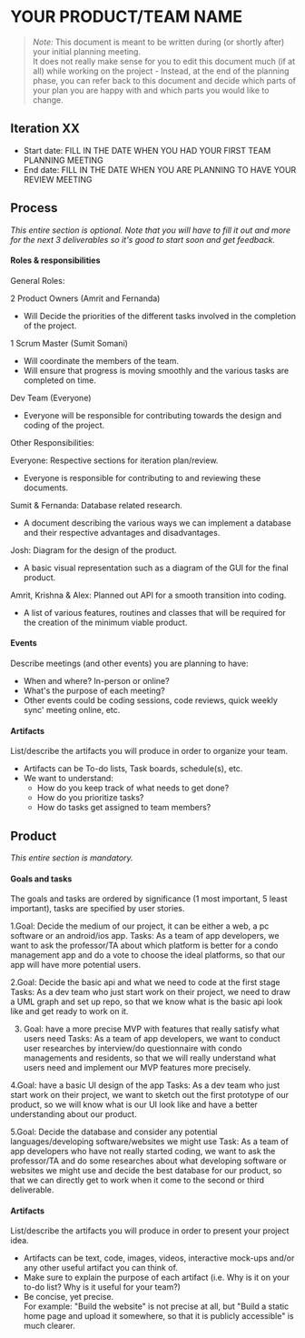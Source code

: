 # YOUR PRODUCT/TEAM NAME

 > _Note:_ This document is meant to be written during (or shortly after) your initial planning meeting.     
 > It does not really make sense for you to edit this document much (if at all) while working on the project - Instead, at the end of the planning phase, you can refer back to this document and decide which parts of your plan you are happy with and which parts you would like to change.


## Iteration XX

 * Start date: FILL IN THE DATE WHEN YOU HAD YOUR FIRST TEAM PLANNING MEETING
 * End date: FILL IN THE DATE WHEN YOU ARE PLANNING TO HAVE YOUR REVIEW MEETING

## Process

_This entire section is optional. Note that you will have to fill it out and more for the next 3 deliverables so it's good to start soon and get feedback._ 

#### Roles & responsibilities

General Roles:

2 Product Owners (Amrit and Fernanda)
- Will Decide the priorities of the different tasks involved in the completion of the project.

1 Scrum Master (Sumit Somani)
- Will coordinate the members of the team.
- Will ensure that progress is moving smoothly and the various tasks are completed on time.

Dev Team (Everyone)	
- Everyone will be responsible for contributing towards the design and coding of the project.
			
Other Responsibilities:

Everyone: Respective sections for iteration plan/review.
- Everyone is responsible for contributing to and reviewing these documents.

Sumit & Fernanda: Database related research.
- A document describing the various ways we can implement a database and their respective advantages and disadvantages.

Josh: Diagram for the design of the product.
- A basic visual representation such as a diagram of the GUI for the final product.

Amrit, Krishna & Alex: Planned out API for a smooth transition into coding.
- A list of various features, routines and classes that will be required for the creation of the minimum viable product.

#### Events

Describe meetings (and other events) you are planning to have:

 * When and where? In-person or online?
 * What's the purpose of each meeting?
 * Other events could be coding sessions, code reviews, quick weekly sync' meeting online, etc.

#### Artifacts

List/describe the artifacts you will produce in order to organize your team.       

 * Artifacts can be To-do lists, Task boards, schedule(s), etc.
 * We want to understand:
   * How do you keep track of what needs to get done?
   * How do you prioritize tasks?
   * How do tasks get assigned to team members?


## Product

_This entire section is mandatory._

#### Goals and tasks

The goals and tasks are ordered by significance (1 most important, 5 least important), tasks are specified by user stories. 

1.Goal: Decide the medium of our project, it can be either a web, a pc software or an android/ios app. 
Tasks: As a team of app developers, we want to ask the professor/TA about which platform is better for a condo management app and do a vote to choose the ideal platforms, so that our app will have more potential users. 

2.Goal: Decide the basic api and what we need to code at the first stage
Tasks: As a dev team who just start work on their project, we need to draw a UML graph and set up repo, so that we know what is the basic api look like and get ready to work on it.
  
3. Goal: have a more precise MVP with features that really satisfy what users need
Tasks: As a team of app developers, we want to conduct user researches by interview/do questionnaire with condo managements and residents, so that we will really understand what users need and implement our MVP features more precisely. 

4.Goal: have a basic UI design of the app
Tasks: As a dev team who just start work on their project, we want to sketch out the first prototype of our product, so we will know what is our UI look like and have a better understanding about our product.

5.Goal: Decide the database and consider any potential languages/developing software/websites we might use 
Task: As a team of app developers who have not really started coding, we want to ask the professor/TA and do some researches about what developing software or websites we might use and decide the best database for our product, so that we can directly get to work when it come to the second or third deliverable. 




#### Artifacts

List/describe the artifacts you will produce in order to present your project idea.

 * Artifacts can be text, code, images, videos, interactive mock-ups and/or any other useful artifact you can think of.
 * Make sure to explain the purpose of each artifact (i.e. Why is it on your to-do list? Why is it useful for your team?)
 * Be concise, yet precise.         
   For example: "Build the website" is not precise at all, but "Build a static home page and upload it somewhere, so that it is publicly accessible" is much clearer.